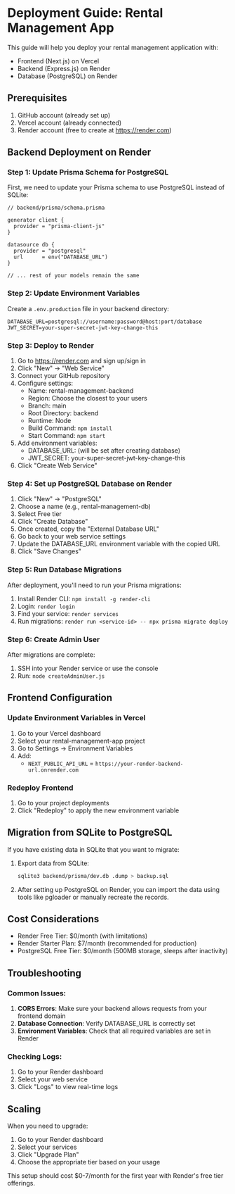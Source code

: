 # Deployment Guide: Rental Management App

This guide will help you deploy your rental management application with:
- Frontend (Next.js) on Vercel
- Backend (Express.js) on Render
- Database (PostgreSQL) on Render

## Prerequisites

1. GitHub account (already set up)
2. Vercel account (already connected)
3. Render account (free to create at https://render.com)

## Backend Deployment on Render

### Step 1: Update Prisma Schema for PostgreSQL

First, we need to update your Prisma schema to use PostgreSQL instead of SQLite:

```prisma
// backend/prisma/schema.prisma

generator client {
  provider = "prisma-client-js"
}

datasource db {
  provider = "postgresql"
  url      = env("DATABASE_URL")
}

// ... rest of your models remain the same
```

### Step 2: Update Environment Variables

Create a `.env.production` file in your backend directory:

```env
DATABASE_URL=postgresql://username:password@host:port/database
JWT_SECRET=your-super-secret-jwt-key-change-this
```

### Step 3: Deploy to Render

1. Go to https://render.com and sign up/sign in
2. Click "New" → "Web Service"
3. Connect your GitHub repository
4. Configure settings:
   - Name: rental-management-backend
   - Region: Choose the closest to your users
   - Branch: main
   - Root Directory: backend
   - Runtime: Node
   - Build Command: `npm install`
   - Start Command: `npm start`
5. Add environment variables:
   - DATABASE_URL: (will be set after creating database)
   - JWT_SECRET: your-super-secret-jwt-key-change-this
6. Click "Create Web Service"

### Step 4: Set up PostgreSQL Database on Render

1. Click "New" → "PostgreSQL"
2. Choose a name (e.g., rental-management-db)
3. Select Free tier
4. Click "Create Database"
5. Once created, copy the "External Database URL"
6. Go back to your web service settings
7. Update the DATABASE_URL environment variable with the copied URL
8. Click "Save Changes"

### Step 5: Run Database Migrations

After deployment, you'll need to run your Prisma migrations:

1. Install Render CLI: `npm install -g render-cli`
2. Login: `render login`
3. Find your service: `render services`
4. Run migrations: `render run <service-id> -- npx prisma migrate deploy`

### Step 6: Create Admin User

After migrations are complete:

1. SSH into your Render service or use the console
2. Run: `node createAdminUser.js`

## Frontend Configuration

### Update Environment Variables in Vercel

1. Go to your Vercel dashboard
2. Select your rental-management-app project
3. Go to Settings → Environment Variables
4. Add:
   - `NEXT_PUBLIC_API_URL` = `https://your-render-backend-url.onrender.com`

### Redeploy Frontend

1. Go to your project deployments
2. Click "Redeploy" to apply the new environment variable

## Migration from SQLite to PostgreSQL

If you have existing data in SQLite that you want to migrate:

1. Export data from SQLite:
   ```bash
   sqlite3 backend/prisma/dev.db .dump > backup.sql
   ```

2. After setting up PostgreSQL on Render, you can import the data using tools like pgloader or manually recreate the records.

## Cost Considerations

- Render Free Tier: $0/month (with limitations)
- Render Starter Plan: $7/month (recommended for production)
- PostgreSQL Free Tier: $0/month (500MB storage, sleeps after inactivity)

## Troubleshooting

### Common Issues:

1. **CORS Errors**: Make sure your backend allows requests from your frontend domain
2. **Database Connection**: Verify DATABASE_URL is correctly set
3. **Environment Variables**: Check that all required variables are set in Render

### Checking Logs:

1. Go to your Render dashboard
2. Select your web service
3. Click "Logs" to view real-time logs

## Scaling

When you need to upgrade:
1. Go to your Render dashboard
2. Select your services
3. Click "Upgrade Plan"
4. Choose the appropriate tier based on your usage

This setup should cost $0-7/month for the first year with Render's free tier offerings.
